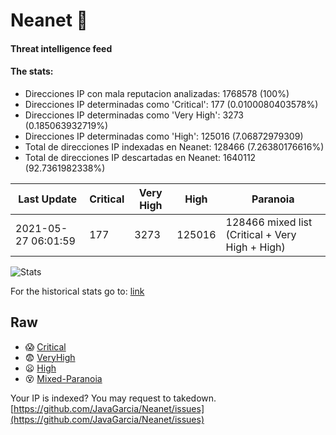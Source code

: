 # Neanet :hocho:
#### Threat intelligence feed
#### The stats:

- Direcciones IP con mala reputacion analizadas: 1768578 (100%)
- Direcciones IP determinadas como 'Critical':  177 (0.0100080403578%)
- Direcciones IP determinadas como 'Very High':  3273 (0.185063932719%)
- Direcciones IP determinadas como 'High':  125016 (7.06872979309)
- Total de direcciones IP indexadas en Neanet:  128466 (7.26380176616%)
- Total de direcciones IP descartadas en Neanet:  1640112 (92.7361982338%)

| Last Update | Critical | Very High | High | Paranoia |
| --- | --- | --- | --- | --- |
| 2021-05-27 06:01:59 | 177 | 3273 | 125016 | 128466 mixed list (Critical + Very High + High)|

![Stats](https://docs.google.com/spreadsheets/d/e/2PACX-1vSnaNMIXVabIpDJjufMlzH7poXnshF3mgd8Is1g9ytUEzVsP5my4Trn8f-xkoLLQ38xpL3HtmUexLo6/pubchart?oid=501124687&format=image)

For the historical stats go to: [link](/stats.csv)
## Raw
- :scream: [Critical](https://raw.githubusercontent.com/JavaGarcia/Neanet/master/blacklists/neanet_critical.txt)
- :fearful: [VeryHigh](https://raw.githubusercontent.com/JavaGarcia/Neanet/master/blacklists/neanet_veryHigh.txtt)
- :frowning: [High](https://raw.githubusercontent.com/JavaGarcia/Neanet/master/blacklists/neanet_high.txt)
- :dizzy_face: [Mixed-Paranoia](https://raw.githubusercontent.com/JavaGarcia/Neanet/master/blacklists/neanet_all.txt)


Your IP is indexed? You may request to takedown. [https://github.com/JavaGarcia/Neanet/issues](https://github.com/JavaGarcia/Neanet/issues)













































































































































































































































































































































































































































































































































































































































































































































































































































































































































































































































































































































































































































































































































































































































































































































































































































































































































































































































































































































































































































































































































































































































































































































































































































































































































































































































































































































































































































































































































































































































































































































































































































































































































































































































































































































































































































































































































































































































































































































































































































































































































































































































































































































































































































































































































































































































































































































































































































































































































































































































































































































































































































































































































































































































































































































































































































































































































































































































































































































































































































































































































































































































































































































































































































































































































































































































































































































































































































